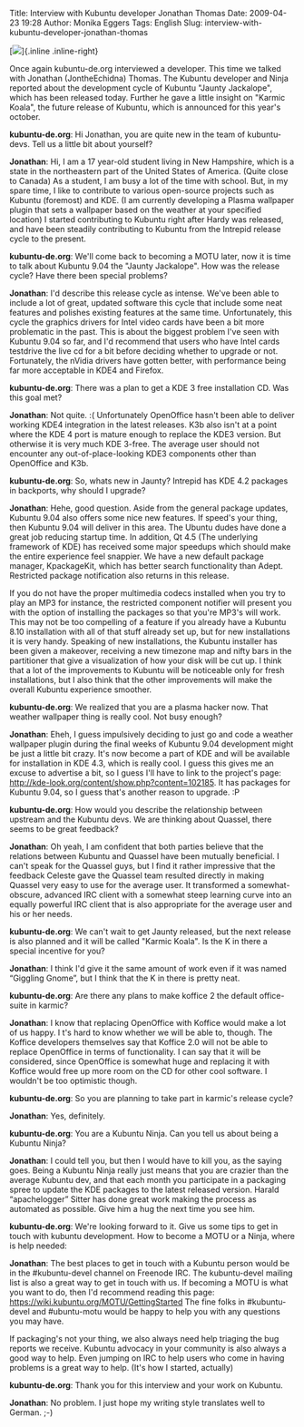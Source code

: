 Title: Interview with Kubuntu developer Jonathan Thomas
Date: 2009-04-23 19:28
Author: Monika Eggers
Tags: English
Slug: interview-with-kubuntu-developer-jonathan-thomas

[![](http://wiki.kubuntu-de.org/images/Jonathan_thomas.png)]{.inline .inline-right}  

Once again kubuntu-de.org interviewed a developer. This time we talked
with Jonathan (JontheEchidna) Thomas. The Kubuntu developer and Ninja
reported about the development cycle of Kubuntu "Jaunty Jackalope",
which has been released today. Further he gave a little insight on
"Karmic Koala", the future release of Kubuntu, which is announced for
this year's october.


**kubuntu-de.org**: Hi Jonathan, you are quite new in the team of
kubuntu-devs. Tell us a little bit about yourself?


**Jonathan**: Hi, I am a 17 year-old student living in New Hampshire,
which is a state in the northeastern part of the United States of
America. (Quite close to Canada) As a student, I am busy a lot of the
time with school. But, in my spare time, I like to contribute to various
open-source projects such as Kubuntu (foremost) and KDE. (I am currently
developing a Plasma wallpaper plugin that sets a wallpaper based on the
weather at your specified location) I started contributing to Kubuntu
right after Hardy was released, and have been steadily contributing to
Kubuntu from the Intrepid release cycle to the present.


<!--break--><!--break-->

**kubuntu-de.org**: We'll come back to becoming a MOTU later, now it is
time to talk about Kubuntu 9.04 the "Jaunty Jackalope". How was the
release cycle? Have there been special problems?


**Jonathan**: I'd describe this release cycle as intense. We've been
able to include a lot of great, updated software this cycle that include
some neat features and polishes existing features at the same time.
Unfortunately, this cycle the graphics drivers for Intel video cards
have been a bit more problematic in the past. This is about the biggest
problem I've seen with Kubuntu 9.04 so far, and I'd recommend that users
who have Intel cards testdrive the live cd for a bit before deciding
whether to upgrade or not. Fortunately, the nVidia drivers have gotten
better, with performance being far more acceptable in KDE4 and Firefox.


**kubuntu-de.org**: There was a plan to get a KDE 3 free installation
CD. Was this goal met?


**Jonathan**: Not quite. :( Unfortunately OpenOffice hasn't been able to
deliver working KDE4 integration in the latest releases. K3b also isn't
at a point where the KDE 4 port is mature enough to replace the KDE3
version. But otherwise it is very much KDE 3-free. The average user
should not encounter any out-of-place-looking KDE3 components other than
OpenOffice and K3b.


**kubuntu-de.org**: So, whats new in Jaunty? Intrepid has KDE 4.2
packages in backports, why should I upgrade?


**Jonathan**: Hehe, good question. Aside from the general package
updates, Kubuntu 9.04 also offers some nice new features. If speed's
your thing, then Kubuntu 9.04 will deliver in this area. The Ubuntu
dudes have done a great job reducing startup time. In addition, Qt 4.5
(The underlying framework of KDE) has received some major speedups which
should make the entire experience feel snappier. We have a new default
package manager, KpackageKit, which has better search functionality than
Adept. Restricted package notification also returns in this release.


If you do not have the proper multimedia codecs installed when you try
to play an MP3 for instance, the restricted component notifier will
present you with the option of installing the packages so that you're
MP3's will work. This may not be too compelling of a feature if you
already have a Kubuntu 8.10 installation with all of that stuff already
set up, but for new installations it is very handy. Speaking of new
installations, the Kubuntu installer has been given a makeover,
receiving a new timezone map and nifty bars in the partitioner that give
a visualization of how your disk will be cut up. I think that a lot of
the improvements to Kubuntu will be noticeable only for fresh
installations, but I also think that the other improvements will make
the overall Kubuntu experience smoother.


**kubuntu-de.org**: We realized that you are a plasma hacker now. That
weather wallpaper thing is really cool. Not busy enough?


**Jonathan**: Eheh, I guess impulsively deciding to just go and code a
weather wallpaper plugin during the final weeks of Kubuntu 9.04
development might be just a little bit crazy. It's now become a part of
KDE and will be available for installation in KDE 4.3, which is really
cool. I guess this gives me an excuse to advertise a bit, so I guess
I'll have to link to the project's page:
<http://kde-look.org/content/show.php?content=102185>. It has packages
for Kubuntu 9.04, so I guess that's another reason to upgrade. :P


**kubuntu-de.org**: How would you describe the relationship between
upstream and the Kubuntu devs. We are thinking about Quassel, there
seems to be great feedback?


**Jonathan**: Oh yeah, I am confident that both parties believe that the
relations between Kubuntu and Quassel have been mutually beneficial. I
can't speak for the Quassel guys, but I find it rather impressive that
the feedback Celeste gave the Quassel team resulted directly in making
Quassel very easy to use for the average user. It transformed a
somewhat-obscure, advanced IRC client with a somewhat steep learning
curve into an equally powerful IRC client that is also appropriate for
the average user and his or her needs.


**kubuntu-de.org**: We can't wait to get Jaunty released, but the next
release is also planned and it will be called "Karmic Koala". Is the K
in there a special incentive for you?


**Jonathan**: I think I'd give it the same amount of work even if it was
named “Giggling Gnome”, but I think that the K in there is pretty neat.


**kubuntu-de.org**: Are there any plans to make koffice 2 the default
office-suite in karmic?


**Jonathan**: I know that replacing OpenOffice with Koffice would make a
lot of us happy. I t's hard to know whether we will be able to, though.
The Koffice developers themselves say that Koffice 2.0 will not be able
to replace OpenOffice in terms of functionality. I can say that it will
be considered, since OpenOffice is somewhat huge and replacing it with
Koffice would free up more room on the CD for other cool software. I
wouldn't be too optimistic though.


**kubuntu-de.org**: So you are planning to take part in karmic's release
cycle?


**Jonathan**: Yes, definitely.


**kubuntu-de.org**: You are a Kubuntu Ninja. Can you tell us about being
a Kubuntu Ninja?


**Jonathan**: I could tell you, but then I would have to kill you, as
the saying goes. Being a Kubuntu Ninja really just means that you are
crazier than the average Kubuntu dev, and that each month you
participate in a packaging spree to update the KDE packages to the
latest released version. Harald “apachelogger” Sitter has done great
work making the process as automated as possible. Give him a hug the
next time you see him.


**kubuntu-de.org**: We're looking forward to it. Give us some tips to
get in touch with kubuntu development. How to become a MOTU or a Ninja,
where is help needed:


**Jonathan**: The best places to get in touch with a Kubuntu person
would be in the \#kubuntu-devel channel on Freenode IRC. The
kubuntu-devel mailing list is also a great way to get in touch with us.
If becoming a MOTU is what you want to do, then I'd recommend reading
this page: <https://wiki.kubuntu.org/MOTU/GettingStarted> The fine folks
in \#kubuntu-devel and \#ubuntu-motu would be happy to help you with any
questions you may have.


If packaging's not your thing, we also always need help triaging the bug
reports we receive. Kubuntu advocacy in your community is also always a
good way to help. Even jumping on IRC to help users who come in having
problems is a great way to help. (It's how I started, actually)


**kubuntu-de.org**: Thank you for this interview and your work on
Kubuntu.


**Jonathan**: No problem. I just hope my writing style translates well
to German. ;-)



